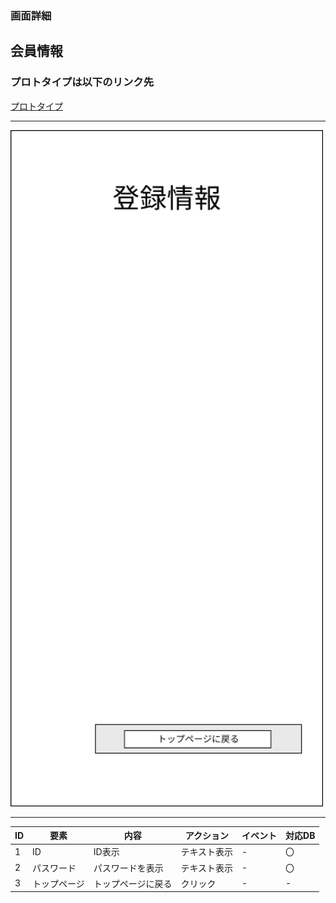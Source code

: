 ### 画面詳細
## 会員情報
### プロトタイプは以下のリンク先
[プロトタイプ](https://www.figma.com/file/1qrEKi7iktAY3U27hFIezf/Untitled?node-id=0%3A1)
*****
<img src="../img/登録情報.png" width="500">

*****

| ID | 要素 | 内容 | アクション | イベント | 対応DB |
|----|------|------|-----------|----------|--------|
|1   |ID    |ID表示|テキスト表示|- |〇      |
|2   |パスワード|パスワードを表示|テキスト表示|- |〇    |
|3   |トップページ|トップページに戻る|クリック|- |-  |
